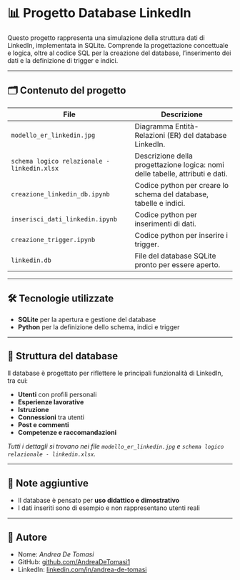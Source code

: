# 📊 Progetto Database LinkedIn

Questo progetto rappresenta una simulazione della struttura dati di LinkedIn, implementata in SQLite. Comprende la progettazione concettuale e logica, oltre al codice SQL per la creazione del database, l’inserimento dei dati e la definizione di trigger e indici.

---

## 🗂 Contenuto del progetto

| File | Descrizione |
|------|-------------|
| `modello_er_linkedin.jpg` | Diagramma Entità-Relazioni (ER) del database LinkedIn. |
| `schema logico relazionale - linkedin.xlsx` | Descrizione della progettazione logica: nomi delle tabelle, attributi e dati. |
| `creazione_linkedin_db.ipynb` | Codice python per creare lo schema del database, tabelle e indici. |
| `inserisci_dati_linkedin.ipynb` | Codice python per inserimenti di dati. |
| `creazione_trigger.ipynb` | Codice python per inserire i trigger. |
| `linkedin.db` | File del database SQLite pronto per essere aperto. |

---

## 🛠 Tecnologie utilizzate

- **SQLite** per la apertura e gestione del database
- **Python** per la definizione dello schema, indici e trigger

---

## 🧱 Struttura del database

Il database è progettato per riflettere le principali funzionalità di LinkedIn, tra cui:

- **Utenti** con profili personali
- **Esperienze lavorative**
- **Istruzione**
- **Connessioni** tra utenti
- **Post e commenti**
- **Competenze e raccomandazioni**

*Tutti i dettagli si trovano nei file `modello_er_linkedin.jpg` e `schema logico relazionale - linkedin.xlsx`.*

---

## 📌 Note aggiuntive

- Il database è pensato per **uso didattico e dimostrativo**
- I dati inseriti sono di esempio e non rappresentano utenti reali

---

## 👤 Autore

- Nome: *Andrea De Tomasi*
- GitHub: [github.com/AndreaDeTomasi1](https://github.com/AndreaDeTomasi1)
- LinkedIn: [linkedin.com/in/andrea-de-tomasi](https://www.linkedin.com/in/andrea-de-tomasi-48904130a/)


